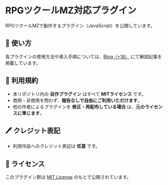 # RPGツクールMZ対応プラグイン

RPGツクールMZで動作するプラグイン（JavaScript）を公開しています。

## 🔧 使い方

各プラグインの使用方法や導入手順については、[Blog（+18）](https://kiyonaka.cfbx.jp/) にて解説記事を掲載しています。

## 📜 利用規約

- 本リポジトリ内の **自作プラグイン** はすべて **MITライセンス** です。
- 商用・非商用を問わず、**報告なしで自由にご利用いただけます**。
- 他の作者によるプラグインを **修正・再配布している場合** は、**元のライセンスに準じます**。

## 🖊️ クレジット表記

- 利用作品へのクレジット表記は **任意** です。

## 🪪 ライセンス

このプラグイン群は [MIT License](./LICENSE) のもとで公開されています。